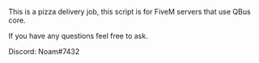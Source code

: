 This is a pizza delivery job, this script is for FiveM servers that use QBus core.

If you have any questions feel free to ask.

Discord: Noam#7432
